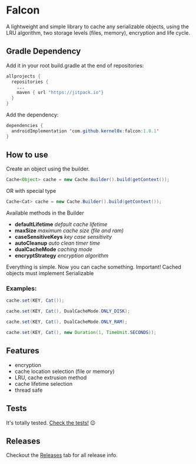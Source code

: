# Falcon
A lightweight and simple library to cache any serializable objects, using the LRU algorithm, two storage levels (files, memory), encryption and life cycle.

## Gradle Dependency

Add it in your root build.gradle at the end of repositories:

````java
allprojects {
  repositories {
    ...
    maven { url "https://jitpack.io"}
  }
}
````

Add the dependency:

````java
dependencies {
  androidImplementation 'com.github.kernel0x:falcon:1.0.1'
}
````

## How to use

Create an object using the builder.

````java
Cache<Object> cache = new Cache.Builder().build(getContext());
````
OR with special type

````java
Cache<Cat> cache = new Cache.Builder().build(getContext());
````
Available methods in the Builder

- **defaultLifetime** *default cache lifetime*
- **maxSize** *maximum cache size (file and ram)*
- **caseSensitiveKeys** *key case sensitivity*
- **autoCleanup** *auto clean timer time*
- **dualCacheMode** *caching mode*
- **encryptStrategy** *encryption algorithm*

Everything is simple. Now you can cache something.
Important! Cached objects must implement Serializable

### Examples:
````java
cache.set(KEY, Cat());
````
````java
cache.set(KEY, Cat(), DualCacheMode.ONLY_DISK);
````
````java
cache.set(KEY, Cat(), DualCacheMode.ONLY_RAM);
````
````java
cache.set(KEY, Cat(), new Duration(1, TimeUnit.SECONDS));
````

## Features

* encryption
* cache location selection (file or memory)
* LRU, cache extrusion method
* cache lifetime selection
* thread safe

## Tests
It's totally tested. [Check the tests!](/app/src/test/java/com/kernel/falcon) :wink:

## Releases
Checkout the [Releases](https://github.com/kernel0x/falcon/releases) tab for all release info.
